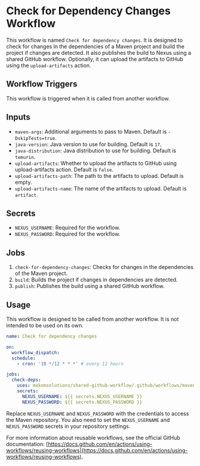 # Check for Dependency Changes Workflow

This workflow is named `Check for dependency changes`. It is designed to check for changes in the dependencies of a Maven project and build the project if changes are detected. It also publishes the build to Nexus using a shared GitHub workflow. Optionally, it can upload the artifacts to GitHub using the `upload-artifacts` action.

## Workflow Triggers

This workflow is triggered when it is called from another workflow.

## Inputs

- `maven-args`: Additional arguments to pass to Maven. Default is `-DskipTests=true`.
- `java-version`: Java version to use for building. Default is `17`.
- `java-distribution`: Java distribution to use for building. Default is `temurin`.
- `upload-artifacts`: Whether to upload the artifacts to GitHub using upload-artifacts action. Default is `false`.
- `upload-artifacts-path`: The path to the artifacts to upload. Default is empty.
- `upload-artifacts-name`: The name of the artifacts to upload. Default is `artifact`.

## Secrets

- `NEXUS_USERNAME`: Required for the workflow.
- `NEXUS_PASSWORD`: Required for the workflow.

## Jobs

1. `check-for-dependency-changes`: Checks for changes in the dependencies of the Maven project.
2. `build`: Builds the project if changes in dependencies are detected.
3. `publish`: Publishes the build using a shared GitHub workflow.

## Usage

This workflow is designed to be called from another workflow. It is not intended to be used on its own.

```yaml
name: Check for dependency changes

on:
  workflow_dispatch:
  schedule:
    - cron: '10 */12 * * *' # every 12 hours

jobs:
  check-deps:
    uses: mekomsolutions/shared-github-workflow/.github/workflows/maven-check-deps-build-publish.yml@main
    secrets:
      NEXUS_USERNAME: ${{ secrets.NEXUS_USERNAME }}
      NEXUS_PASSWORD: ${{ secrets.NEXUS_PASSWORD }}
```

Replace `NEXUS_USERNAME` and `NEXUS_PASSWORD` with the credentials to access the Maven repository. You also need to set the `NEXUS_USERNAME` and `NEXUS_PASSWORD` secrets in your repository settings.

For more information about reusable workflows, see the official GitHub documentation: [https://docs.github.com/en/actions/using-workflows/reusing-workflows](https://docs.github.com/en/actions/using-workflows/reusing-workflows).
